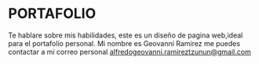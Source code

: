 # PORTAFOLIO
Te hablare sobre mis habilidades, este es un diseño de pagina web,ideal para el portafolio personal.
Mi nombre es Geovanni Ramirez
me puedes contactar a mi correo personal alfredogeovanni.ramireztzunun@gmail.com